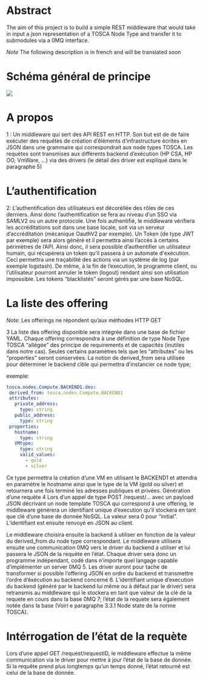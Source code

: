 # Abstract
The aim of this project is to build a simple REST middleware that would take in input a json representation of a TOSCA Node Type and transfer it to submodules via a 0MQ interface.

*Note* The following description is in french and will be translated soon
# Schéma général de principe
<img src="https://cloud.githubusercontent.com/assets/11583401/10247578/53a444ea-691a-11e5-86de-016857f99738.png"/>

# A propos
1 : Un middleware qui sert des API REST en HTTP. 
Son but est de de faire exécuter des requêtes de création d’éléments d’infrastructure écrites en JSON dans une grammaire qui correspondrait aux node types TOSCA.
Les requètes sont transmises aux différents backend d’exécution (HP CSA, HP OO, VmWare, …) via des drivers (le détail des driver est expliqué dans le paragraphe 5)

# L’authentification
2: L’authentification des utilisateurs est décoréllée des rôles de ces derniers. Ainsi donc l’authentification se fera au niveau d’un SSO via SAMLV2 ou un autre protocole.
Une fois authentifié, le middleware vérifiera les accréditations soit dans une base locale, soit via un serveur d’accréditation (mécanique OauthV2 par exemple).
Un Token (de type JWT par exemple) sera alors généré et il permettra ainsi l’accès à certains périmètres de l’API.
Ainsi donc, il sera possible d’authentifier un utilisateur humain, qui récupérera un token qu’il passera à un automate d'exécution. Ceci permettra une traçabilité des actions via un système de log (par exemple logstash).
De même, à la fin de l’execution, le programme client, ou l’utilisateur pourront annuler le token (logout) rendant ainsi son utilisation impossible. Les tokens “blacklistés” seront gérés par une base NoSQL.

# La liste des offering
*Note*:  Les offerings ne répondent qu’aux méthodes HTTP GET

3 La liste des offering disponible sera intégrée dans une base de fichier YAML. Chaque offering correspondra à une définition de type Node Type TOSCA “allégée” des principe de requirements et de capacités (inutiles dans notre cas). Seules certains paramètres tels que les “attributes” ou les “properties” seront conservées.
La notion de derived_from sera utilisée pour déterminer le backend cible qui permettra d’instancier ce node type;

exemple:
```yaml
tosca.nodes.Compute.BACKEND1.dev:
 derived_from: tosca.nodes.Compute.BACKEND1
 attributes:
   private_address:
     type: string
   public_address:
     type: string
 properties:
   hostname:
     type: string
   VMtype:
     type: string
     valid_values:
       - gold
       - silver
```

Ce type permettra la création d’une VM en utilisant le BACKEND1 et attendra en paramètre le hostname ainsi que le type de la VM (gold ou silver) et retournera une fois terminé les adresses publiques et privées.
Génération d’une requète
4 Lors d’un appel de type POST /request/...  avec un payload JSON décrivant un node template TOSCA qui correspond à une offering, le middleware générera un identifiant unique d’execution qu’il stockera en tant que clé d’une base de donnée NoSQL. La valeur sera 0 pour “initial”.
L’identifiant est ensuite renvoyé en JSON au client.

Le middleware choisira ensuite la backend à utiliser en fonction de la valeur du derived_from du node type correspondant.
Le middleware utilisera ensuite une communication 0MQ vers le driver du backend à utiliser et lui passera le JSON de la requète en l’état. Chaque driver sera donc un programme indépendant, codé dans n’importe quel langage capable d’implémenter un server 0MQ 5.
Les driver auront pour tache de transformer si possible l’offering JSON en ordre du backend et transmettre l’ordre d’éxécution au backend concerné 6.
L’identifiant unique d’execution du backend (généré par le backend lui même ou à défaut par le driver) sera retransmis au middleware qui le stockera en tant que valeur de la clé de la requete en cours dans la base 0MQ 7; l’état de la requete sera également notée dans la base (Voirl e paragraphe 3.3.1 Node state de la norme TOSCA).

# Intérrogation de l’état de la requète
Lors d’une appel GET /request/requestID, le middleware effectue la même communication via le driver pour mettre à jour l’état de la base de donnée.
Si la requête prend plus longtemps qu’un temps donné, l’état retourné est celui de la base de donnée.
